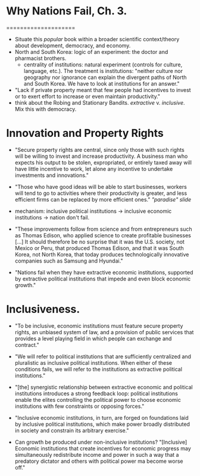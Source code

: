 # Why Nations Fail, Ch. 3.
====================

- Situate this *popular* book within a broader scientific context/theory about development, democracy, and economy.
- North and South Korea: logic of an experiment: the doctor and pharmacist brothers.
  - centrality of institutions: natural experiment (controls for culture, language, etc.). The treatment is institutions: "neither culture nor geography nor ignorance can explain the divergent paths of North and South Korea. We have to look at institutions for an answer."
- "Lack if private property meant that few people had incentives to invest or to exert effort to increase or even maintain productivity."
- think about the Robing and Stationary Bandits. *extractive* v. *inclusive*. Mix this with democracy.

# Innovation and Property Rights


- "Secure property rights are central, since only those with such rights will be willing to invest and increase productivity. A business man who expects his output to be stolen, expropriated, or entirely taxed away will have little incentive to work, let alone any incentive to undertake investments and innovations."

- "Those who have good ideas will be able to start businesses, workers will tend to go to activities where their productivity is greater, and less efficient firms can be replaced by more efficient ones." *"paradise" slide*

- mechanism: inclusive political institutions -> inclusive economic institutions -> nation don't fail.

- "These improvements follow from science and from entrepreneurs such as Thomas Edison, who applied science to create profitable businesses [...] It should therefore be no surprise that it was the U.S. society, not Mexico or Peru, that produced Thomas Edison, and that it was South Korea, not North Korea, that today produces technologically innovative companies such as Samsung and Hyundai."

- "Nations fail when they have extractive economic institutions, supported by extractive political institutions that impede and even block economic growth."


# Inclusiveness.

- "To be inclusive, economic institutions must feature secure property rights, an unbiased system of law, and a provision of public services that provides a level playing field in which people can exchange and contract."

- "We will refer to political institutions that are sufficiently centralized and pluralistic as inclusive political institutions. When either of these conditions fails, we will refer to the institutions as extractive political institutions."

- "[the] synergistic relationship between extractive economic and political institutions introduces a strong feedback loop: political institutions enable the elites controlling the political power to choose economic institutions with few constraints or opposing forces."

- "Inclusive economic institutions, in turn, are forged on foundations laid by inclusive political institutions, which make power broadly distributed in society and constrain its arbitrary exercise."

- Can growth be produced under non-inclusive institutions? "[Inclusive] Economic institutions that create incentives for economic progress may simultaneously redistribute income and power in such a way that a predatory dictator and others with political power ma become worse off."

